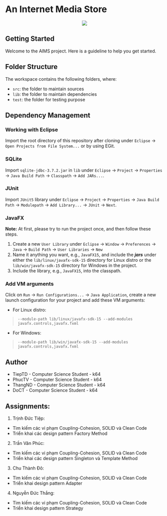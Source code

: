 #  An Internet Media Store
<p align="center">
  <img src="src/main/resources/assets/images/aims_cover_image.png" />
</p>

## Getting Started

Welcome to the AIMS project. Here is a guideline to help you get started.

## Folder Structure

The workspace contains the following folders, where:

- `src`: the folder to maintain sources
- `lib`: the folder to maintain dependencies
- `test`: the folder for testing purpose

## Dependency Management
### Working with Eclipse
Import the root directory of this repository after cloning under `Eclipse` -> `Open Projects from File System...` or by using EGit.

### SQLite
Import `sqlite-jdbc-3.7.2.jar` in `lib` under `Eclipse` -> `Project` -> `Properties` -> `Java Build Path` -> `Classpath` -> `Add JARs...`.


### JUnit
Import `JUnit5` library under `Eclipse` -> `Project` -> `Properties` -> `Java Build Path` -> `Modulepath` -> `Add Library...` -> `JUnit` -> `Next`.

### JavaFX
**Note:** At first, please try to run the project once, and then follow these steps.
1. Create a new `User Library` under `Eclipse` -> `Window` -> `Preferences` -> `Java` -> `Build Path` -> `User Libraries` -> `New`
2. Name it anything you want, e.g., `JavaFX15`, and include the ***jars*** under either the `lib/linux/javafx-sdk-15` directory for Linux distro or the `lib/win/javafx-sdk-15` directory for Windows in the project.
3. Include the library, e.g., `JavaFX15`, into the classpath.

### Add VM arguments
Click on `Run` -> `Run Configurations...`  -> `Java Application`, create a new launch configuration for your project and add these VM arguments:
- For Linux distro: 
> `--module-path lib/linux/javafx-sdk-15 --add-modules javafx.controls,javafx.fxml`
- For Windows:
> `--module-path lib/win/javafx-sdk-15 --add-modules javafx.controls,javafx.fxml`

## Author
- TiepTD - Computer Science Student - k64
- PhucTV   - Computer Science Student - k64
- ThangND   - Computer Science Student - k64
- DoCT  - Computer Science Student - k64

## Assignments:
1. Trịnh Đức Tiệp:
- Tìm kiếm các vi phạm Coupling-Cohesion, SOLID và Clean Code
- Triển khai các design pattern Factory Method
2. Trần Văn Phúc:
- Tìm kiếm các vi phạm Coupling-Cohesion, SOLID và Clean Code
- Triển khai các design pattern Singleton và Template Method
3. Chu Thành Đô:
- Tìm kiếm các vi phạm Coupling-Cohesion, SOLID và Clean Code
- Triển khai design pattern Adapter
4. Nguyễn Đức Thắng:
- Tìm kiếm các vi phạm Coupling-Cohesion, SOLID và Clean Code
- Triển khai design pattern Strategy

